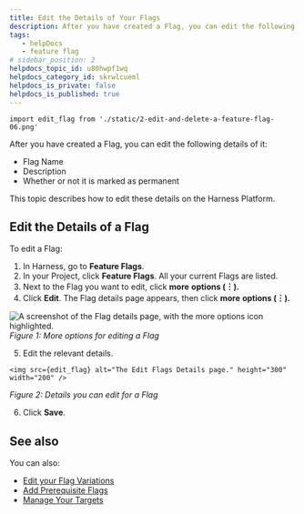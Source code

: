 ```yaml
---
title: Edit the Details of Your Flags
description: After you have created a Flag, you can edit the following details of it --  Flag Name. Description. Whether or not it is marked as permanent. This topic describes how to edit these details on the Harnes…
tags: 
   - helpDocs
   - feature flag
# sidebar_position: 2
helpdocs_topic_id: u80hwpf1wq
helpdocs_category_id: skrwlcueml
helpdocs_is_private: false
helpdocs_is_published: true
---
```


```mdx-code-block
import edit_flag from './static/2-edit-and-delete-a-feature-flag-06.png'
```

After you have created a Flag, you can edit the following details of it:


* Flag Name
* Description
* Whether or not it is marked as permanent


This topic describes how to edit these details on the Harness Platform.


## Edit the Details of a Flag


To edit a Flag:


1. In Harness, go to **Feature Flags**.
2. In your Project, click **Feature Flags**. All your current Flags are listed.
3. Next to the Flag you want to edit, click **more** **options (****︙****).**
4. Click **Edit**. The Flag details page appears, then click **more** **options (****︙****).**


![A screenshot of the Flag details page, with the more options icon highlighted.](./static/2-edit-and-delete-a-feature-flag-05.png)
*Figure 1: More options for editing a Flag*


5. Edit the relevant details.

```mdx-code-block
<img src={edit_flag} alt="The Edit Flags Details page." height="300" width="200" />
```

*Figure 2: Details you can edit for a Flag*


6. Click **Save**.


## See also


You can also:


* [Edit your Flag Variations](3-manage-variations.md)
* [Add Prerequisite Flags](../3-add-prerequisites-to-feature-flag.md)
* [Manage Your Targets](/docs/category/manage-feature-flag-targets)


